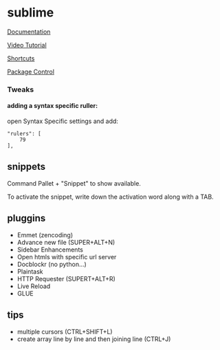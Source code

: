 # sublime

[Documentation](http://www.sublimetext.com/docs/2/)

[Video Tutorial](https://code.tutsplus.com/courses/perfect-workflow-in-sublime-text-2)

[Shortcuts](http://docs.sublimetext.info/en/latest/reference/keyboard_shortcuts_win.html)

[Package Control](https://packagecontrol.io/)


### Tweaks

#### adding a syntax specific ruller:

open Syntax Specific settings and add:

	"rulers": [
		79
	],

 
## snippets

Command Pallet + "Snippet" to show available.

To activate the snippet, write down the activation word along with a TAB.

## pluggins

* Emmet (zencoding)
* Advance new file (SUPER+ALT+N)
* Sidebar Enhancements
 * Open htmls with specific url server
* Docblockr (no python...)
* Plaintask
* HTTP Requester (SUPERT+ALT+R)
* Live Reload
* GLUE

## tips

* multiple cursors (CTRL+SHIFT+L)
* create array line by line and then joining line (CTRL+J)
 

